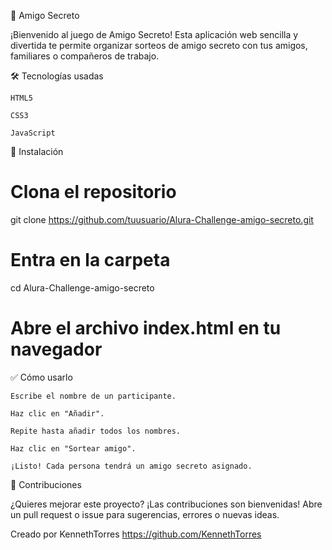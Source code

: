 🎁 Amigo Secreto

¡Bienvenido al juego de Amigo Secreto!
Esta aplicación web sencilla y divertida te permite organizar sorteos de amigo secreto con tus amigos, familiares o compañeros de trabajo.

🛠️ Tecnologías usadas

    HTML5

    CSS3

    JavaScript

🔧 Instalación

# Clona el repositorio
git clone https://github.com/tuusuario/Alura-Challenge-amigo-secreto.git

# Entra en la carpeta
cd Alura-Challenge-amigo-secreto

# Abre el archivo index.html en tu navegador

✅ Cómo usarlo

    Escribe el nombre de un participante.

    Haz clic en "Añadir".

    Repite hasta añadir todos los nombres.

    Haz clic en "Sortear amigo".

    ¡Listo! Cada persona tendrá un amigo secreto asignado.

🧪 Contribuciones

¿Quieres mejorar este proyecto?
¡Las contribuciones son bienvenidas! Abre un pull request o issue para sugerencias, errores o nuevas ideas.

Creado por KennethTorres
https://github.com/KennethTorres

